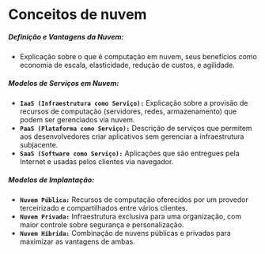 # Conceitos de nuvem

##### Definição e Vantagens da Nuvem:

- Explicação sobre o que é computação em nuvem, seus benefícios como economia de escala, elasticidade, redução de custos, e agilidade.

##### Modelos de Serviços em Nuvem:

* **`IaaS (Infraestrutura como Serviço):`** Explicação sobre a provisão de recursos de computação (servidores, redes, armazenamento) que podem ser gerenciados via nuvem.
* **`PaaS (Plataforma como Serviço):`** Descrição de serviços que permitem aos desenvolvedores criar aplicativos sem gerenciar a infraestrutura subjacente.
* **`SaaS (Software como Serviço):`** Aplicações que são entregues pela Internet e usadas pelos clientes via navegador.

##### Modelos de Implantação:

* **`Nuvem Pública:`** Recursos de computação oferecidos por um provedor terceirizado e compartilhados entre vários clientes.
* **`Nuvem Privada:`** Infraestrutura exclusiva para uma organização, com maior controle sobre segurança e personalização.
* **`Nuvem Híbrida:`** Combinação de nuvens públicas e privadas para maximizar as vantagens de ambas.
